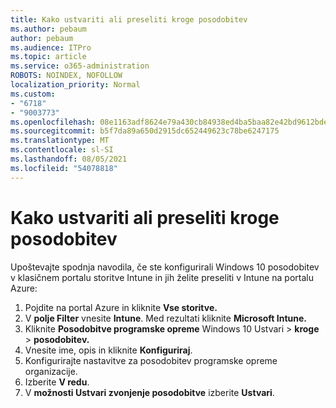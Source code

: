 ```yaml
---
title: Kako ustvariti ali preseliti kroge posodobitev
ms.author: pebaum
author: pebaum
ms.audience: ITPro
ms.topic: article
ms.service: o365-administration
ROBOTS: NOINDEX, NOFOLLOW
localization_priority: Normal
ms.custom:
- "6718"
- "9003773"
ms.openlocfilehash: 08e1163adf8624e79a430cb84938ed4ba5baa82e42bd9612bde8ad18efd0b3cb
ms.sourcegitcommit: b5f7da89a650d2915dc652449623c78be6247175
ms.translationtype: MT
ms.contentlocale: sl-SI
ms.lasthandoff: 08/05/2021
ms.locfileid: "54078818"
---
```

# <a name="how-to-create-or-migrate-update-rings"></a>Kako ustvariti ali preseliti kroge posodobitev

Upoštevajte spodnja navodila, če ste konfigurirali Windows 10 posodobitev v klasičnem portalu storitve Intune in jih želite preseliti v Intune na portalu Azure:

1. Pojdite na portal Azure in kliknite **Vse storitve.**
2. V **polje Filter** vnesite **Intune**. Med rezultati kliknite **Microsoft Intune.**
3. Kliknite **Posodobitve programske opreme** Windows 10 Ustvari  >  **kroge**  >  **posodobitev.**
4. Vnesite ime, opis in kliknite **Konfiguriraj**.
5. Konfigurirajte nastavitve za posodobitev programske opreme organizacije.
6. Izberite **V redu**.
7. V **možnosti Ustvari zvonjenje posodobitve** izberite **Ustvari**.
